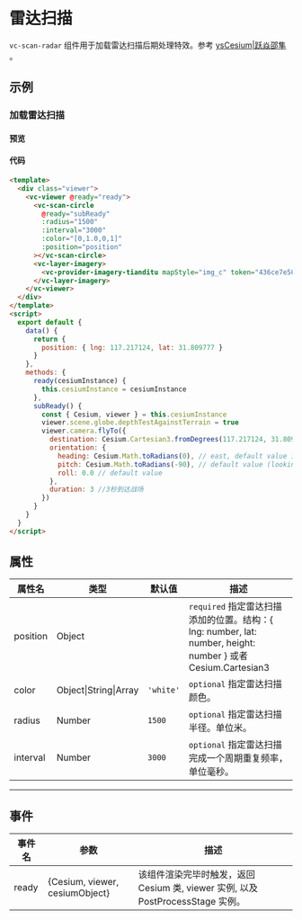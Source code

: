 # 雷达扫描

`vc-scan-radar` 组件用于加载雷达扫描后期处理特效。参考 [ysCesium|跃焱邵隼](https://www.wellyyss.cn/ysCesium/main/app.html) 。

## 示例

### 加载雷达扫描

#### 预览

<doc-preview>
  <template>
    <div class="viewer">
      <vc-viewer @ready="ready">
        <vc-scan-radar
          @ready="subReady"
          :radius="1500"
          :interval="3000"
          :color="[0,1.0,0,1]"
          :position="position"
        ></vc-scan-radar>
        <vc-layer-imagery>
          <vc-provider-imagery-tianditu mapStyle="img_c" token="436ce7e50d27eede2f2929307e6b33c0"></vc-provider-imagery-tianditu>
        </vc-layer-imagery>
      </vc-viewer>
    </div>
  </template>
  <script>
    export default {
      data() {
        return {
          position: { lng: 117.217124, lat: 31.809777 }
        }
      },
      methods: {
        ready(cesiumInstance) {
          this.cesiumInstance = cesiumInstance
        },
        subReady() {
          const { Cesium, viewer } = this.cesiumInstance
          viewer.scene.globe.depthTestAgainstTerrain = true
          viewer.camera.flyTo({
            destination: Cesium.Cartesian3.fromDegrees(117.217124, 31.809777, 3500.0),
            orientation: {
              heading: Cesium.Math.toRadians(0), // east, default value is 0.0 (north) //东西南北朝向
              pitch: Cesium.Math.toRadians(-90), // default value (looking down)  //俯视仰视视觉
              roll: 0.0 // default value
            },
            duration: 3 //3秒到达战场
          })
        }
      }
    }
  </script>
</doc-preview>

#### 代码

```html
<template>
  <div class="viewer">
    <vc-viewer @ready="ready">
      <vc-scan-circle
        @ready="subReady"
        :radius="1500"
        :interval="3000"
        :color="[0,1.0,0,1]"
        :position="position"
      ></vc-scan-circle>
      <vc-layer-imagery>
        <vc-provider-imagery-tianditu mapStyle="img_c" token="436ce7e50d27eede2f2929307e6b33c0"></vc-provider-imagery-tianditu>
      </vc-layer-imagery>
    </vc-viewer>
  </div>
</template>
<script>
  export default {
    data() {
      return {
        position: { lng: 117.217124, lat: 31.809777 }
      }
    },
    methods: {
      ready(cesiumInstance) {
        this.cesiumInstance = cesiumInstance
      },
      subReady() {
        const { Cesium, viewer } = this.cesiumInstance
        viewer.scene.globe.depthTestAgainstTerrain = true
        viewer.camera.flyTo({
          destination: Cesium.Cartesian3.fromDegrees(117.217124, 31.809777, 3500.0),
          orientation: {
            heading: Cesium.Math.toRadians(0), // east, default value is 0.0 (north) //东西南北朝向
            pitch: Cesium.Math.toRadians(-90), // default value (looking down)  //俯视仰视视觉
            roll: 0.0 // default value
          },
          duration: 3 //3秒到达战场
        })
      }
    }
  }
</script>
```

## 属性

<!-- prettier-ignore -->
| 属性名 | 类型 | 默认值 | 描述 |
| ---------------------- | ------- | ------ | -------------------------------------------------------------------------- |
| position | Object | | `required` 指定雷达扫描添加的位置。结构：{ lng: number, lat: number, height: number } 或者 Cesium.Cartesian3 |
| color | Object\|String\|Array | `'white'` | `optional` 指定雷达扫描颜色。 |
| radius | Number | `1500` | `optional` 指定雷达扫描半径。单位米。|
| interval | Number | `3000` | `optional` 指定雷达扫描完成一个周期重复频率，单位毫秒。 |

---

## 事件

| 事件名 | 参数                           | 描述                                                                            |
| ------ | ------------------------------ | ------------------------------------------------------------------------------- |
| ready  | {Cesium, viewer, cesiumObject} | 该组件渲染完毕时触发，返回 Cesium 类, viewer 实例, 以及 PostProcessStage 实例。 |
